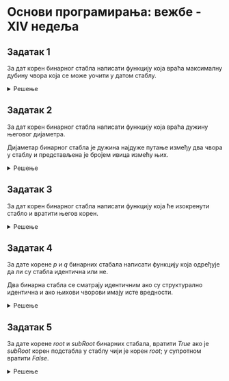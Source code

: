 # Основи програмирања: вежбе - XIV недеља


## Задатак 1
За дат корен бинарног стабла написати функцију која враћа максималну дубину чвора
која се може уочити у датом стаблу.

<details markdown='block'>
<summary>Решење  </summary>

```python
# Дефиниција чвора бинарног стабла.
# class TreeNode:
#     def __init__(self, val=0, left=None, right=None):
#         self.val = val
#         self.left = left
#         self.right = right

def maxDepth(root):
        if not root:
            return 0
        return 1 + max(maxDepth(root.left),maxDepth(root.right))

# Тест стабло:
"""
root = TreeNode(17)
root.left = TreeNode(7)
root.right = TreeNode(23)
root.left.left = TreeNode(4)
root.left.right = TreeNode(12)
root.right.left = TreeNode(19)
root.left.left.left = TreeNode(1)

print(maxDepth(root))
"""
```
</details>

## Задатак 2
За дат корен бинарног стабла написати функцију која враћа дужину његовог диjаметра. 

Диjаметар бинарног стабла jе дужина наjдуже путање између два чвора у стаблу и 
представљена је броjем ивица измећу њих.
<details markdown='block'>
<summary>Решење  </summary>

```python
# Дефиниција чвора бинарног стабла.
# class TreeNode:
#     def __init__(self, val=0, left=None, right=None):
#         self.val = val
#         self.left = left
#         self.right = right

def diameterOfBinaryTree(root):
        res = [0]
        
        def f(root):
            if not root:
                return -1
            
            left_height=f(root.left)
            right_height=f(root.right)
            
            res[0] = max(res[0],2+left_height+right_height)
            
            return 1 + max(left_height,right_height)
        
        f(root)
        return res[0]

# Тест стабло:
"""
root = TreeNode(17)
root.left = TreeNode(7)
root.right = TreeNode(23)
root.left.left = TreeNode(4)
root.left.right = TreeNode(12)
root.right.left = TreeNode(19)
root.left.left.left = TreeNode(1)

print(diameterOfBinaryTree(root))
"""
```
</details>

## Задатак 3
За дат корен бинарног стабла написати функциjу коjа ће
изокренути стабло и вратити његов корен.
<details markdown='block'>
<summary>Решење  </summary>

```python
# Дефиниција чвора бинарног стабла.
# class TreeNode:
#     def __init__(self, val=0, left=None, right=None):
#         self.val = val
#         self.left = left
#         self.right = right

def invertTree(root):

        # base case
        if not root:
            return None

        #zamenimo levo dete i desno dete
        root.left, root.right = root.right, root.left

        #pozovemo rekurziju za levo dete i desno dete
        invertTree(root.left)
        invertTree(root.right)

        return root

# Тест стабло:
"""
root = TreeNode(17)
root.left = TreeNode(7)
root.right = TreeNode(23)
root.left.left = TreeNode(4)
root.left.right = TreeNode(12)
root.right.left = TreeNode(19)
root.left.left.left = TreeNode(1)

new_root = invertTree(root)

print(new_root.val)
print(new_root.left.val)
print(new_root.right.val)
print(new_root.left.right.val)
print(new_root.right.left.val)
print(new_root.right.right.val)
"""
```
</details>

## Задатак 4
За дате корене *p* и *q* бинарних стабала написати функциjу коjа
одређуjе да ли су стабла идентична или не. 

Два бинарна стабла се сматраjу идентичним ако су структурално идентична и ако 
њихови чворови имаjу исте вредности.
<details markdown='block'>
<summary>Решење  </summary>

```python
# Дефиниција чвора бинарног стабла.
# class TreeNode:
#     def __init__(self, val=0, left=None, right=None):
#         self.val = val
#         self.left = left
#         self.right = right

def isSameTree(p, q):
	#kada oba korena ne postoje
	if not p and not q:
	    return True
	    
	#kada jedan ne postoji
	if (not p and q) or (not q and p):
	    return False

	#oba postoje ali
	#su im vrednosti razlicite
	if p.val != q.val:
	    return False

	#oba postoje ali
	#su im vrednosti iste

	return isSameTree(p.left,q.left) and isSameTree(p.right,q.right)

# Тест стабла:
"""
root = TreeNode(17)
root.left = TreeNode(7)
root.right = TreeNode(23)
root.left.left = TreeNode(4)
root.left.right = TreeNode(12)
root.right.left = TreeNode(19)
root.left.left.left = TreeNode(1)

another_root = TreeNode(17)
another_root.left = TreeNode(7)
another_root.right = TreeNode(23)
another_root.left.left = TreeNode(4)
another_root.left.right = TreeNode(12)
another_root.right.left = TreeNode(19)
#another_root.left.left.left = TreeNode(1)    

print(isSameTree(root, another_root))
""" 
```
</details>

## Задатак 5
За дате корене *root* и *subRoot* бинарних стабала, вратити *True* ако је
*subRoot* корен подстабла у стаблу чији је корен *root*; у супротном вратити
*False*.
<details markdown='block'>
<summary>Решење  </summary>

```python
# Дефиниција чвора бинарног стабла.
# class TreeNode:
#     def __init__(self, val=0, left=None, right=None):
#         self.val = val
#         self.left = left
#         self.right = right

def isSubtree(root, subRoot):
	def isSametree(p,q):
		if (not p and q) or (not q and p):
		    return False
		if not p and not q:
		    return True
		if p.val != q.val:
		    return False
		
		return isSametree(p.left,q.left) and isSametree(p.right,q.right)
        if not subRoot:
            return True
        if not root:
            return False
        
        if isSametree(root,subRoot):
            return True
            
        return isSubtree(root.left,subRoot) or isSubtree(root.right,subRoot)

# Тест стабла:
"""
root = TreeNode(17)
root.left = TreeNode(7)
root.right = TreeNode(23)
root.left.left = TreeNode(4)
root.left.right = TreeNode(12)
root.right.left = TreeNode(19)
root.left.left.left = TreeNode(1)

another_root = TreeNode(7)
another_root.left = TreeNode(4)
another_root.right = TreeNode(12)
#another_root.left.left = TreeNode(1)

print(isSubtree(root, another_root))
"""       
```
</details>












